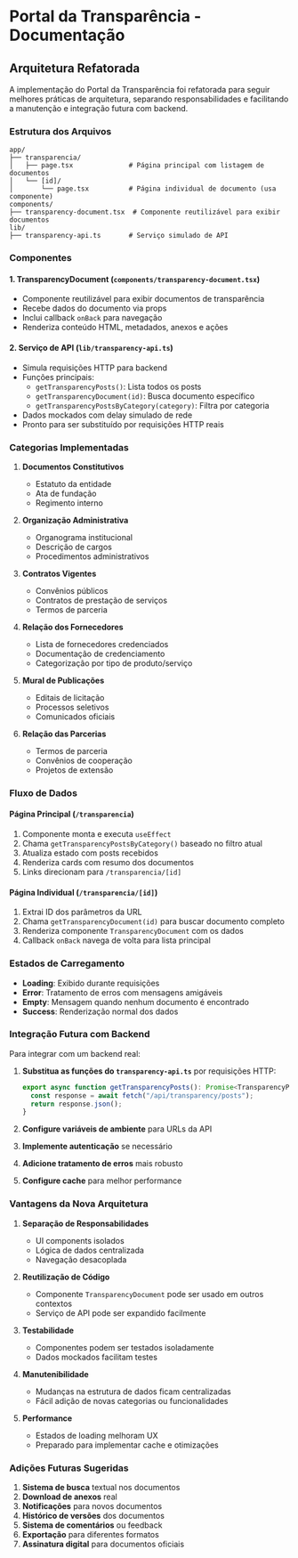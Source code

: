 # Portal da Transparência - Documentação

## Arquitetura Refatorada

A implementação do Portal da Transparência foi refatorada para seguir melhores práticas de arquitetura, separando responsabilidades e facilitando a manutenção e integração futura com backend.

### Estrutura dos Arquivos

```
app/
├── transparencia/
│   ├── page.tsx              # Página principal com listagem de documentos
│   └── [id]/
│       └── page.tsx          # Página individual de documento (usa componente)
components/
├── transparency-document.tsx  # Componente reutilizável para exibir documentos
lib/
├── transparency-api.ts       # Serviço simulado de API
```

### Componentes

#### 1. **TransparencyDocument** (`components/transparency-document.tsx`)

- Componente reutilizável para exibir documentos de transparência
- Recebe dados do documento via props
- Inclui callback `onBack` para navegação
- Renderiza conteúdo HTML, metadados, anexos e ações

#### 2. **Serviço de API** (`lib/transparency-api.ts`)

- Simula requisições HTTP para backend
- Funções principais:
  - `getTransparencyPosts()`: Lista todos os posts
  - `getTransparencyDocument(id)`: Busca documento específico
  - `getTransparencyPostsByCategory(category)`: Filtra por categoria
- Dados mockados com delay simulado de rede
- Pronto para ser substituído por requisições HTTP reais

### Categorias Implementadas

1. **Documentos Constitutivos**

   - Estatuto da entidade
   - Ata de fundação
   - Regimento interno

2. **Organização Administrativa**

   - Organograma institucional
   - Descrição de cargos
   - Procedimentos administrativos

3. **Contratos Vigentes**

   - Convênios públicos
   - Contratos de prestação de serviços
   - Termos de parceria

4. **Relação dos Fornecedores**

   - Lista de fornecedores credenciados
   - Documentação de credenciamento
   - Categorização por tipo de produto/serviço

5. **Mural de Publicações**

   - Editais de licitação
   - Processos seletivos
   - Comunicados oficiais

6. **Relação das Parcerias**
   - Termos de parceria
   - Convênios de cooperação
   - Projetos de extensão

### Fluxo de Dados

#### Página Principal (`/transparencia`)

1. Componente monta e executa `useEffect`
2. Chama `getTransparencyPostsByCategory()` baseado no filtro atual
3. Atualiza estado com posts recebidos
4. Renderiza cards com resumo dos documentos
5. Links direcionam para `/transparencia/[id]`

#### Página Individual (`/transparencia/[id]`)

1. Extrai ID dos parâmetros da URL
2. Chama `getTransparencyDocument(id)` para buscar documento completo
3. Renderiza componente `TransparencyDocument` com os dados
4. Callback `onBack` navega de volta para lista principal

### Estados de Carregamento

- **Loading**: Exibido durante requisições
- **Error**: Tratamento de erros com mensagens amigáveis
- **Empty**: Mensagem quando nenhum documento é encontrado
- **Success**: Renderização normal dos dados

### Integração Futura com Backend

Para integrar com um backend real:

1. **Substitua as funções do `transparency-api.ts`** por requisições HTTP:

   ```typescript
   export async function getTransparencyPosts(): Promise<TransparencyPost[]> {
     const response = await fetch("/api/transparency/posts");
     return response.json();
   }
   ```

2. **Configure variáveis de ambiente** para URLs da API

3. **Implemente autenticação** se necessário

4. **Adicione tratamento de erros** mais robusto

5. **Configure cache** para melhor performance

### Vantagens da Nova Arquitetura

1. **Separação de Responsabilidades**

   - UI components isolados
   - Lógica de dados centralizada
   - Navegação desacoplada

2. **Reutilização de Código**

   - Componente `TransparencyDocument` pode ser usado em outros contextos
   - Serviço de API pode ser expandido facilmente

3. **Testabilidade**

   - Componentes podem ser testados isoladamente
   - Dados mockados facilitam testes

4. **Manutenibilidade**

   - Mudanças na estrutura de dados ficam centralizadas
   - Fácil adição de novas categorias ou funcionalidades

5. **Performance**
   - Estados de loading melhoram UX
   - Preparado para implementar cache e otimizações

### Adições Futuras Sugeridas

1. **Sistema de busca** textual nos documentos
2. **Download de anexos** real
3. **Notificações** para novos documentos
4. **Histórico de versões** dos documentos
5. **Sistema de comentários** ou feedback
6. **Exportação** para diferentes formatos
7. **Assinatura digital** para documentos oficiais
